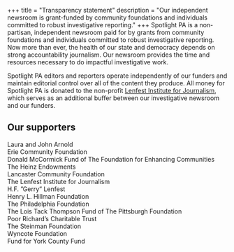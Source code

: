 +++
title = "Transparency statement"
description = "Our independent newsroom is grant-funded by community foundations and individuals committed to robust investigative reporting."
+++
Spotlight PA is a non-partisan, independent newsroom paid for by grants from community foundations and individuals committed to robust investigative reporting. Now more than ever, the health of our state and democracy depends on strong accountability journalism. Our newsroom provides the time and resources necessary to do impactful investigative work.

Spotlight PA editors and reporters operate independently of our funders and maintain editorial control over all of the content they produce. All money for Spotlight PA is donated to the non-profit [Lenfest Institute for Journalism](https://www.lenfestinstitute.org), which serves as an additional buffer between our investigative newsroom and our funders.

## Our supporters

Laura and John Arnold <br />
Erie Community Foundation <br />
Donald McCormick Fund of The Foundation for Enhancing Communities <br />
The Heinz Endowments <br />
Lancaster Community Foundation <br />
The Lenfest Institute for Journalism <br />
H.F. ”Gerry” Lenfest <br />
Henry L. Hillman Foundation <br />
The Philadelphia Foundation <br />
The Lois Tack Thompson Fund of The Pittsburgh Foundation <br />
Poor Richard’s Charitable Trust <br />
The Steinman Foundation <br />
Wyncote Foundation <br />
Fund for York County Fund <br />
